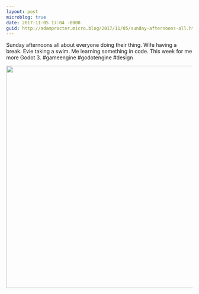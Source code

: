 ```yaml
---
layout: post
microblog: true
date: 2017-11-05 17:04 -0000
guid: http://adamprocter.micro.blog/2017/11/05/sunday-afternoons-all.html
---
```

Sunday afternoons all about everyone doing their thing. Wife having a break. Evie taking a swim. Me learning something in code. This week for me more Godot 3. #gameengine #godotengine #design

<img src="http://discursive.adamprocter.co.uk/uploads/2017/0032f0adb7.jpg" width="600" height="600" />
